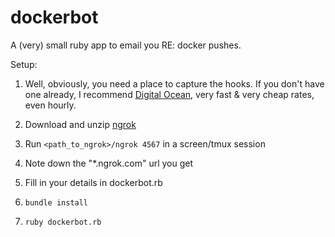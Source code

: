 dockerbot
=========

A (very) small ruby app to email you RE: docker pushes.

Setup:

1. Well, obviously, you need a place to capture the hooks. If you don't have one already, I recommend [Digital Ocean](https://www.digitalocean.com/?refcode=065a2af49fd4), very fast & very cheap rates, even hourly.

2. Download and unzip [ngrok](https://dl.ngrok.com/linux_386/ngrok.zip)

3. Run `<path_to_ngrok>/ngrok 4567` in a screen/tmux session

4. Note down the "\*.ngrok.com" url you get

5. Fill in your details in dockerbot.rb

6. `bundle install`

7. `ruby dockerbot.rb`
